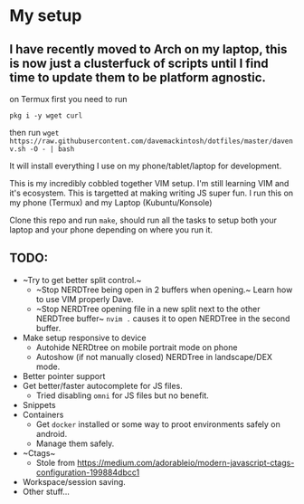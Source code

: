 # My setup

## I have recently moved to Arch on my laptop, this is now just a clusterfuck of scripts until I find time to update them to be platform agnostic.

on Termux first you need to run

`pkg i -y wget curl`

then run `wget https://raw.githubusercontent.com/davemackintosh/dotfiles/master/davenv.sh -O - | bash`

It will install everything I use on my phone/tablet/laptop for development.

This is my incredibly cobbled together VIM setup. I'm still learning VIM and it's ecosystem. This is targetted at making writing JS super fun. I run this on my phone (Termux) and my Laptop (Kubuntu/Konsole)

Clone this repo and run `make`, should run all the tasks to setup both your laptop and your phone depending on where you run it.

## TODO:

* ~Try to get better split control.~
  * ~Stop NERDTree being open in 2 buffers when opening.~ Learn how to use VIM properly Dave.
  * ~Stop NERDTree opening file in a new split next to the other NERDTree buffer~ `nvim .` causes it to open NERDTree in the second buffer.
* Make setup responsive to device
  * Autohide NERDtree on mobile portrait mode on phone
  * Autoshow (if not manually closed) NERDTree in landscape/DEX mode.
* Better pointer support
* Get better/faster autocomplete for JS files.
  * Tried disabling `omni` for JS files but no benefit.
* Snippets
* Containers
  * Get `docker` installed or some way to proot environments safely on android.
  * Manage them safely.
* ~Ctags~
  * Stole from https://medium.com/adorableio/modern-javascript-ctags-configuration-199884dbcc1
* Workspace/session saving.
* Other stuff... 

